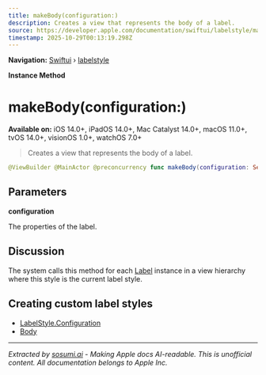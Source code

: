 ```yaml
---
title: makeBody(configuration:)
description: Creates a view that represents the body of a label.
source: https://developer.apple.com/documentation/swiftui/labelstyle/makebody(configuration:)
timestamp: 2025-10-29T00:13:19.298Z
---
```


**Navigation:** [Swiftui](/documentation/swiftui) › [labelstyle](/documentation/swiftui/labelstyle)

**Instance Method**

# makeBody(configuration:)

**Available on:** iOS 14.0+, iPadOS 14.0+, Mac Catalyst 14.0+, macOS 11.0+, tvOS 14.0+, visionOS 1.0+, watchOS 7.0+

> Creates a view that represents the body of a label.

```swift
@ViewBuilder @MainActor @preconcurrency func makeBody(configuration: Self.Configuration) -> Self.Body
```

## Parameters

**configuration**

The properties of the label.



## Discussion

The system calls this method for each [Label](/documentation/swiftui/label) instance in a view hierarchy where this style is the current label style.

## Creating custom label styles

- [LabelStyle.Configuration](/documentation/swiftui/labelstyle/configuration)
- [Body](/documentation/swiftui/labelstyle/body)

---

*Extracted by [sosumi.ai](https://sosumi.ai) - Making Apple docs AI-readable.*
*This is unofficial content. All documentation belongs to Apple Inc.*

